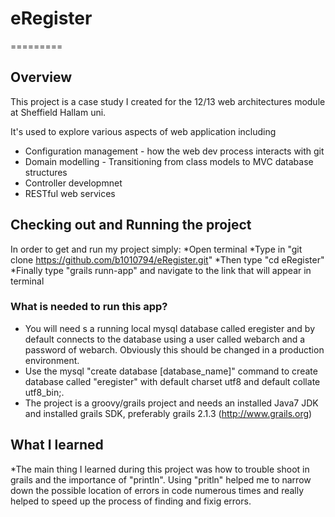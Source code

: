 # eRegister
=========

## Overview

This project is a case study I created for the 12/13 web architectures module at Sheffield Hallam uni.

It's used to explore various aspects of web application including

* Configuration management - how the web dev process interacts with git
* Domain modelling - Transitioning from class models to MVC database structures
* Controller developmnet
* RESTful web services


## Checking out and Running the project

In order to get and run my project simply:
*Open terminal
*Type in "git clone https://github.com/b1010794/eRegister.git"
*Then type "cd eRegister"
*Finally type "grails runn-app" and navigate to the link that will appear in terminal

### What is needed to run this app? 

* You will need s a running local mysql database called eregister and by default connects to the database using a user called webarch and a password of webarch. Obviously this should be changed in a production environment.
* Use the mysql "create database [database_name]" command to create database called "eregister" with default charset utf8 and  default collate utf8_bin;.
* The project is a groovy/grails project and needs an installed Java7 JDK and installed grails SDK, preferably grails 2.1.3 (http://www.grails.org)


## What I learned

*The main thing I learned during this project was how to trouble shoot in grails and the importance of "println". Using "pritln" helped me to narrow down the possible location of errors in code numerous times and really helped to speed up the process of finding and fixig errors.


